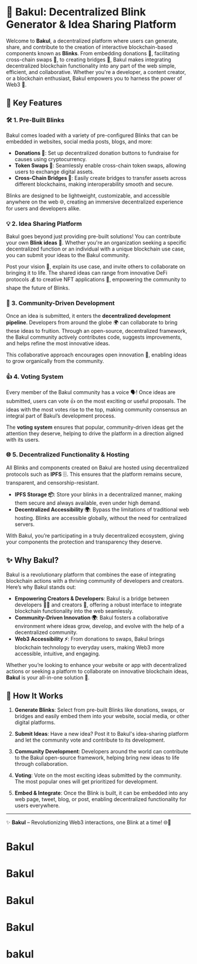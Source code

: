 # 🚀 Bakul: Decentralized Blink Generator & Idea Sharing Platform

Welcome to **Bakul**, a decentralized platform where users can generate, share, and contribute to the creation of interactive blockchain-based components known as **Blinks**. From embedding donations 💸, facilitating cross-chain swaps 🔄, to creating bridges 🌉, Bakul makes integrating decentralized blockchain functionality into any part of the web simple, efficient, and collaborative. Whether you're a developer, a content creator, or a blockchain enthusiast, Bakul empowers you to harness the power of Web3 🚀.

## 🌟 Key Features

### 🛠️ 1. Pre-Built Blinks

Bakul comes loaded with a variety of pre-configured Blinks that can be embedded in websites, social media posts, blogs, and more:

- **Donations 💸**: Set up decentralized donation buttons to fundraise for causes using cryptocurrency.
- **Token Swaps 🔄**: Seamlessly enable cross-chain token swaps, allowing users to exchange digital assets.
- **Cross-Chain Bridges 🌉**: Easily create bridges to transfer assets across different blockchains, making interoperability smooth and secure.

Blinks are designed to be lightweight, customizable, and accessible anywhere on the web 🌐, creating an immersive decentralized experience for users and developers alike.

### 💡 2. Idea Sharing Platform

Bakul goes beyond just providing pre-built solutions! You can contribute your own **Blink ideas** 💭. Whether you're an organization seeking a specific decentralized function or an individual with a unique blockchain use case, you can submit your ideas to the Bakul community.

Post your vision 🌟, explain its use case, and invite others to collaborate on bringing it to life. The shared ideas can range from innovative DeFi protocols 💰 to creative NFT applications 🎨, empowering the community to shape the future of Blinks.

### 👥 3. Community-Driven Development

Once an idea is submitted, it enters the **decentralized development pipeline**. Developers from around the globe 🌍 can collaborate to bring these ideas to fruition. Through an open-source, decentralized framework, the Bakul community actively contributes code, suggests improvements, and helps refine the most innovative ideas.

This collaborative approach encourages open innovation 🔧, enabling ideas to grow organically from the community.

### 👍 4. Voting System

Every member of the Bakul community has a voice 🗣️! Once ideas are submitted, users can vote 👍 on the most exciting or useful proposals. The ideas with the most votes rise to the top, making community consensus an integral part of Bakul’s development process.

The **voting system** ensures that popular, community-driven ideas get the attention they deserve, helping to drive the platform in a direction aligned with its users.

### 🌐 5. Decentralized Functionality & Hosting

All Blinks and components created on Bakul are hosted using decentralized protocols such as **IPFS** 🗄️. This ensures that the platform remains secure, transparent, and censorship-resistant.

- **IPFS Storage 📦**: Store your blinks in a decentralized manner, making them secure and always available, even under high demand.
- **Decentralized Accessibility 🌍**: Bypass the limitations of traditional web hosting. Blinks are accessible globally, without the need for centralized servers.

With Bakul, you’re participating in a truly decentralized ecosystem, giving your components the protection and transparency they deserve.

## ✨ Why Bakul?

Bakul is a revolutionary platform that combines the ease of integrating blockchain actions with a thriving community of developers and creators. Here’s why Bakul stands out:

- **Empowering Creators & Developers**: Bakul is a bridge between developers 🧑‍💻 and creators 🎨, offering a robust interface to integrate blockchain functionality into the web seamlessly.
- **Community-Driven Innovation 🌍**: Bakul fosters a collaborative environment where ideas grow, develop, and evolve with the help of a decentralized community.
- **Web3 Accessibility ⚡**: From donations to swaps, Bakul brings blockchain technology to everyday users, making Web3 more accessible, intuitive, and engaging.

Whether you’re looking to enhance your website or app with decentralized actions or seeking a platform to collaborate on innovative blockchain ideas, **Bakul** is your all-in-one solution 🚀.

## 📖 How It Works

1. **Generate Blinks**: Select from pre-built Blinks like donations, swaps, or bridges and easily embed them into your website, social media, or other digital platforms.
2. **Submit Ideas**: Have a new idea? Post it to Bakul's idea-sharing platform and let the community vote and contribute to its development.

3. **Community Development**: Developers around the world can contribute to the Bakul open-source framework, helping bring new ideas to life through collaboration.

4. **Voting**: Vote on the most exciting ideas submitted by the community. The most popular ones will get prioritized for development.

5. **Embed & Integrate**: Once the Blink is built, it can be embedded into any web page, tweet, blog, or post, enabling decentralized functionality for users everywhere.

---

✨ **Bakul** – Revolutionizing Web3 interactions, one Blink at a time! 🌐🔗

# Bakul

# Bakul

# Bakul

# Bakul
# bakul
